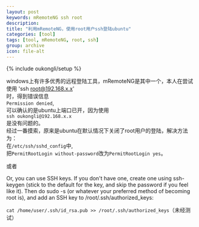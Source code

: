 ```yaml
---
layout: post 
keywords: mRemoteNG ssh root
description:
title: "利用mRemoteNG，使用root用户ssh登陆ubuntu"
categories: [tool]
tags: [tool, mRemoteNG, root, ssh]
group: archive
icon: file-alt
---
```

{% include oukongli/setup %}

windows上有许多优秀的远程登陆工具，mRemoteNG是其中一个，本人在尝试使用
'ssh root@192.168.x.x'  
时，得到错误信息  
`Permission denied`,  
可以确认的是ubuntu上端口已开，因为使用  
`ssh oukongli@192.168.x.x`  
是没有问题的。  
经过一番摸索，原来是ubuntu在默认情况下关闭了root用户的登陆，解决方法为：  
在`/etc/ssh/sshd_config`中,  
把`PermitRootLogin without-password`改为`PermitRootLogin yes`。

<!-- more -->

或者  
  
Or, you can use SSH keys. If you don't have one, create one using ssh-keygen (stick to the default for the key, and skip the password if you feel like it). Then do sudo -s (or whatever your preferred method of becoming root is), and add an SSH key to /root/.ssh/authorized_keys:

`cat /home/user/.ssh/id_rsa.pub >> /root/.ssh/authorized_keys`（未经测试）

